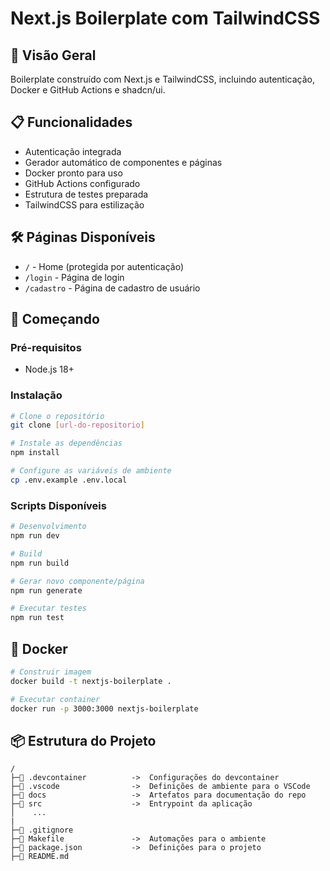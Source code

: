 # Next.js Boilerplate com TailwindCSS

## 🚀 Visão Geral
Boilerplate construído com Next.js e TailwindCSS, incluindo autenticação, Docker e GitHub Actions e shadcn/ui.

## 📋 Funcionalidades
- Autenticação integrada
- Gerador automático de componentes e páginas
- Docker pronto para uso
- GitHub Actions configurado
- Estrutura de testes preparada
- TailwindCSS para estilização

## 🛠️ Páginas Disponíveis
- `/` - Home (protegida por autenticação)
- `/login` - Página de login
- `/cadastro` - Página de cadastro de usuário

## 🚦 Começando

### Pré-requisitos
- Node.js 18+

### Instalação
```bash
# Clone o repositório
git clone [url-do-repositorio]

# Instale as dependências
npm install

# Configure as variáveis de ambiente
cp .env.example .env.local
```

### Scripts Disponíveis
```bash
# Desenvolvimento
npm run dev

# Build
npm run build

# Gerar novo componente/página
npm run generate

# Executar testes
npm run test
```

## 🐳 Docker
```bash
# Construir imagem
docker build -t nextjs-boilerplate .

# Executar container
docker run -p 3000:3000 nextjs-boilerplate
```

## 📦 Estrutura do Projeto
```
/
├─📁 .devcontainer          ->  Configurações do devcontainer
├─📁 .vscode                ->  Definições de ambiente para o VSCode
├─📁 docs                   ->  Artefatos para documentação do repo
├─📁 src                    ->  Entrypoint da aplicação
│    ...
|
├─📄 .gitignore
├─📄 Makefile               ->  Automações para o ambiente
├─📄 package.json           ->  Definições para o projeto
├─📄 README.md
```

